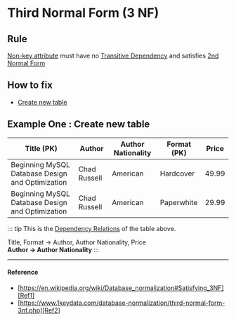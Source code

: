 # Third Normal Form (3 NF)

## Rule
[Non-key attribute][Non-key Attribute] must have no [Transitive Dependency][Transitive Dependency] and satisfies [2nd Normal Form][2nd Normal Form]

## How to fix
- [Create new table][Create new Table]

[Create new table]: #example-one-create-new-table

## Example One : Create new table
| Title (PK) | Author | Author Nationality | Format (PK) | Price |
|-------|--------|--------------------|--------|-------|
|Beginning MySQL Database Design and Optimization|Chad Russell|American|Hardcover|49.99|
|Beginning MySQL Database Design and Optimization|Chad Russell|American|Paperwhite|29.99|

::: tip
This is the [Dependency Relations][Dependency Relations] of the table above.

Title, Format -> Author, Author Nationality, Price<br>
**Author -> Author Nationality**
:::

-----

#### Reference
- [https://en.wikipedia.org/wiki/Database_normalization#Satisfying_3NF][Ref1]
- [https://www.1keydata.com/database-normalization/third-normal-form-3nf.php][Ref2]

[Ref1]: https://en.wikipedia.org/wiki/Database_normalization#Satisfying_3NF
[Ref2]: https://www.1keydata.com/database-normalization/third-normal-form-3nf.php

[Surrogate Key]: /Overall/Table/#surrogate-key
[Composite Key]: /Overall/Table/#composite-key
[JOIN]: /Join/Outer/Full/
[Full Dependency]: /Normalization/Introduction.html#full-dependency
[Partial Dependency]: /Normalization/Introduction.html#partial-dependency
[Transitive Dependency]: /Normalization/Introduction.html#transitive-dependency
[Dependency Relations]: /Normalization/Introduction.html#dependency
[Non-key Attribute]: https://example.com
[1st Normal Form]: /Normalization/1NF.html
[2nd Normal Form]: /Normalization/2NF.html
[3rd Normal Form]: /Normalization/3NF.html